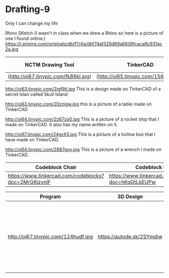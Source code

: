 # Drafting-9
Only I can change my life

Rhino SKetch (I wasn't in class when we drew a Rhino so here is a picture of one I found online.)
https://i.pinimg.com/originals/db/f7/4a/dbf74af329d69a6838fcaca6c931ec2a.jpg


| NCTM Drawing Tool  | TinkerCAD | TinkerCAD Codeblocks |
| ------------- | ------------- | ---------------------
| (http://oi67.tinypic.com/fk89kl.jpg) | (http://oi65.tinypic.com/156s1lz.jpg) |  |


http://oi63.tinypic.com/2igf9tl.jpg
This is a design made on TinkerCAD of a secret Islan called Skull Island




http://oi63.tinypic.com/20zzjgw.jpg
this is a picture of a table made on TinkerCAD




http://oi64.tinypic.com/2z67zo0.jpg
This is a picture of a rocket ship that I made on TinkerCAD. It also has my name written on it.




http://oi67.tinypic.com/24gvtl3.jpg
This is a picture of a hollow box that I have made on TinkerCAD.




http://oi64.tinypic.com/2887goy.jpg
This is a picture of a wrench I made on TinkerCAD.


| Codeblock Chair | Codeblock House |
| ------------- | ------------- | 
| https://www.tinkercad.com/codeblocks?doc=2MrG6jzvnlF | https://www.tinkercad.com/codeblocks?doc=hKqGtLkEUPw |




| Program | 3D Design | Description |
| ------------- | ------------- | ---------------------
| http://oi67.tinypic.com/124hudf.jpg |  https://autode.sk/2SYmdiw | This is a picture of a cup. If you press the link it will redirect you to Auto Desk Viewer. I made it on TinkerCAD. |
